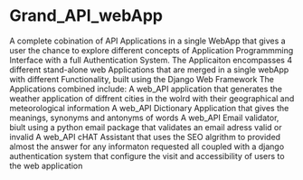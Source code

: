 # Grand_API_webApp
A complete cobination of API Applications in a single WebApp that gives a user the chance to explore different concepts of Application Programmming Interface with a full Authentication System.
The Applicaiton encompasses 4 different stand-alone web Applications that are merged in a single webApp with different Functionality, built using the Django Web Framework
The Applications combined include:
A web_API application that generates the weather application of diffrent cities in the wolrd with their geographical and meteorological information
A web_API Dictionary Application that gives the meanings, synonyms and antonyms of words
A web_API Email validator, biult using a python email package that validates an email adress valid or invalid 
A web_API cHAT Assistant that uses the SEO algrithm to provided almost the answer for any informaton requested
all coupled with a django authentication system that configure the visit and accessibility of users to the web application

